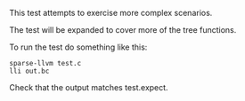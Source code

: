 This test attempts to exercise more complex scenarios.

The test will be expanded to cover more of the tree functions.

To run the test do something like this:

```
sparse-llvm test.c
lli out.bc
```

Check that the output matches test.expect.

